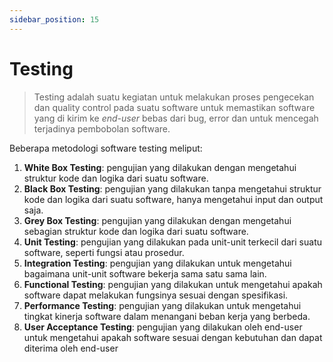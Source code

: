 ```yaml
---
sidebar_position: 15
---
```


# Testing

> Testing adalah suatu kegiatan untuk melakukan proses pengecekan dan quality control pada suatu software untuk memastikan software yang di kirim ke _end-user_ bebas dari bug, error dan untuk mencegah terjadinya pembobolan software.

Beberapa metodologi software testing meliput:

1. **White Box Testing**: pengujian yang dilakukan dengan mengetahui struktur kode dan logika dari suatu software.
2. **Black Box Testing**: pengujian yang dilakukan tanpa mengetahui struktur kode dan logika dari suatu software, hanya mengetahui input dan output saja.
3. **Grey Box Testing**: pengujian yang dilakukan dengan mengetahui sebagian struktur kode dan logika dari suatu software.
4. **Unit Testing**: pengujian yang dilakukan pada unit-unit terkecil dari suatu software, seperti fungsi atau prosedur.
5. **Integration Testing**: pengujian yang dilakukan untuk mengetahui bagaimana unit-unit software bekerja sama satu sama lain.
6. **Functional Testing**: pengujian yang dilakukan untuk mengetahui apakah software dapat melakukan fungsinya sesuai dengan spesifikasi.
7. **Performance Testing**: pengujian yang dilakukan untuk mengetahui tingkat kinerja software dalam menangani beban kerja yang berbeda.
8. **User Acceptance Testing**: pengujian yang dilakukan oleh end-user untuk mengetahui apakah software sesuai dengan kebutuhan dan dapat diterima oleh end-user
